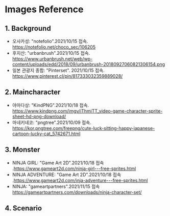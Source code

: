 # Images Reference

## 1. Background
- 오사카성: "notefolio".2021/10/15 접속.
https://notefolio.net/choco_sec/106205
- 후지산: "urbanbrush".2021/10/15 접속.
https://www.urbanbrush.net/web/wp-content/uploads/edd/2018/09/urbanbrush-20180927060821306154.png 
- 일본 관광지 종합: "Pinterset". 2021/10/15 접속.
https://www.pinterest.cl/pin/817333032359889028/

## 2. Maincharacter
- 야마다상: "KindPNG".2021/10/18 접속.
https://www.kindpng.com/imgv/iThmiTT_video-game-character-sprite-sheet-hd-png-download/
- 마네키네코: "pngtree".2021/10/09 접속.
https://kor.pngtree.com/freepng/cute-luck-sitting-happy-japanese-cartoon-lucky-cat_5742671.html

## 3. Monster
- NINJA GIRL: "Game Art 2D".2021/10/18 접속
.https://www.gameart2d.com/ninja-girl---free-sprites.html
- NINJA ADVENTURE: "Game Art 2D".2021/10/18 접속
.https://www.gameart2d.com/inja-adventure---free-sprites.html
- NINJA: "gameartpartners".2021/11/15 접속
https://gameartpartners.com/downloads/ninja-character-set/

## 4. Scenario
